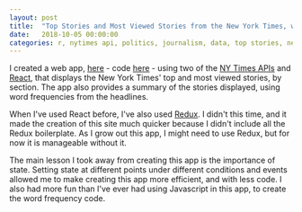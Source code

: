 ```yaml
---
layout: post
title:  "Top Stories and Most Viewed Stories from the New York Times, with NYTimes API and React"
date:   2018-10-05 00:00:00
categories: r, nytimes api, politics, journalism, data, top stories, news
---
```


I created a web app, [here](https://serene-plains-11234.herokuapp.com/) - code [here](https://github.com/nadinesk/tn) - using two of the [NY Times APIs](https://developer.nytimes.com/) and [React](https://reactjs.org/), that displays the New York Times' top and most viewed stories, by section. The app also provides a summary of the stories displayed, using word frequencies from the headlines. 

When I've used React before, I've also used [Redux](https://redux.js.org/). I didn't this time, and it made the creation of this site much quicker because I didn't include all the Redux boilerplate. As I grow out this app, I might need to use Redux, but for now it is manageable without it. 

The main lesson I took away from creating this app is the importance of state. Setting state at different points under different conditions and events allowed me to make creating this app more efficient, and with less code. I also had more fun than I've ever had using Javascript in this app, to create the word frequency code. 





